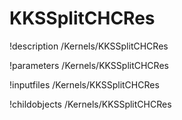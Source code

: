 <!-- MOOSE Documentation Stub: Remove this when content is added. -->

# KKSSplitCHCRes
!description /Kernels/KKSSplitCHCRes

!parameters /Kernels/KKSSplitCHCRes

!inputfiles /Kernels/KKSSplitCHCRes

!childobjects /Kernels/KKSSplitCHCRes
